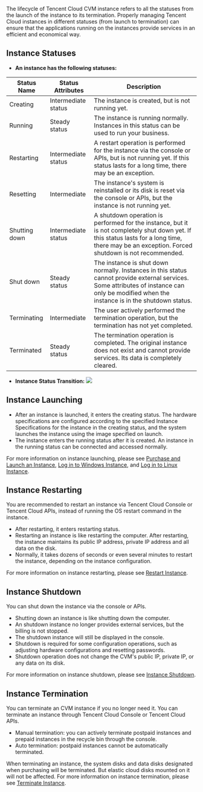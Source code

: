 The lifecycle of Tencent Cloud CVM instance refers to all the statuses from the launch of the instance to its termination. Properly managing Tencent Cloud instances in different statuses (from launch to termination) can ensure that the applications running on the instances provide services in an efficient and economical way.

## Instance Statuses

- **An instance has the following statuses:**

| Status Name | Status Attributes | Description |
| ------ | ------ | ------ |
| Creating | Intermediate status | The instance is created, but is not running yet. |
| Running | Steady status | The instance is running normally. Instances in this status can be used to run your business. |
| Restarting | Intermediate status | A restart operation is performed for the instance via the console or APIs, but is not running yet. If this status lasts for a long time, there may be an exception. |
| Resetting | Intermediate | The instance's system is reinstalled or its disk is reset via the console or APIs, but the instance is not running yet. |
| Shutting down | Intermediate status | A shutdown operation is performed for the instance, but it is not completely shut down yet. If this status lasts for a long time, there may be an exception. Forced shutdown is not recommended. |
| Shut down | Steady status | The instance is shut down normally. Instances in this status cannot provide external services. Some attributes of instance can only be modified when the instance is in the shutdown status. |
| Terminating | Intermediate | The user actively performed the termination operation, but the termination has not yet completed.|
| Terminated | Steady status | The termination operation is completed. The original instance does not exist and cannot provide services. Its data is completely cleared. |

- **Instance Status Transition:**
![](https://main.qcloudimg.com/raw/1c018b2724bf142b1f3e90b97002d7a0.png)

## Instance Launching
 - After an instance is launched, it enters the creating status. The hardware specifications are configured according to the specified Instance Specifications for the instance in the creating status, and the system launches the instance using the image specified on launch.
 - The instance enters the running status after it is created. An instance in the running status can be connected and accessed normally.

For more information on instance launching, please see [Purchase and Launch an Instance](/doc/product/213/4855), [Log in to Windows Instance](/doc/product/213/5435), and [Log in to Linux Instance](/doc/product/213/5436).

## Instance Restarting
You are recommended to restart an instance via Tencent Cloud Console or Tencent Cloud APIs, instead of running the OS restart command in the instance.
 - After restarting, it enters restarting status.
 - Restarting an instance is like restarting the computer. After restarting, the instance maintains its public IP address, private IP address and all data on the disk.
 - Normally, it takes dozens of seconds or even several minutes to restart the instance, depending on the instance configuration.

For more information on instance restarting, please see [Restart Instance](/doc/product/213/4928).

## Instance Shutdown
You can shut down the instance via the console or APIs.
 - Shutting down an instance is like shutting down the computer.
 - An shutdown instance no longer provides external services, but the billing is not stopped.
 - The shutdown instance will still be displayed in the console.
 - Shutdown is required for some configuration operations, such as adjusting hardware configurations and resetting passwords.
 - Shutdown operation does not change the CVM's public IP, private IP, or any data on its disk.
 
For more information on instance shutdown, please see [Instance Shutdown](/doc/product/213/4929).

## Instance Termination
You can terminate an CVM instance if you no longer need it. You can terminate an instance through Tencent Cloud Console or Tencent Cloud APIs.

- Manual termination: you can actively terminate postpaid instances and prepaid instances in the recycle bin through the console.
- Auto termination: postpaid instances cannot be automatically terminated.

When terminating an instance, the system disks and data disks designated when purchasing will be terminated. But elastic cloud disks mounted on it will not be affected.
For more information on instance termination, please see [Terminate Instance](/doc/product/213/4930).
